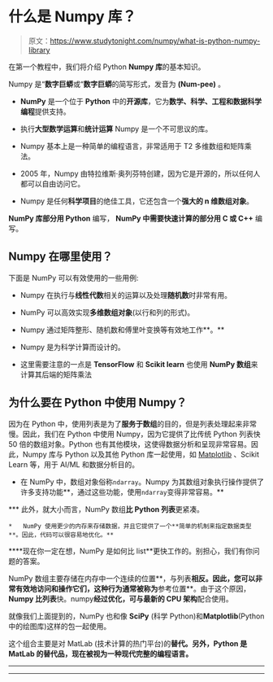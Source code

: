 # 什么是 Numpy 库？

> 原文：<https://www.studytonight.com/numpy/what-is-python-numpy-library>

在第一个教程中，我们将介绍 Python **Numpy 库**的基本知识。

Numpy 是“**数字巨蟒**或“**数字巨蟒**的简写形式，发音为 **(Num-pee)** 。

*   **NumPy** 是一个位于 **Python** 中的**开源库**，它为**数学、科学、工程和数据科学编程**提供支持。

*   执行**大型数学运算**和**统计运算** Numpy 是一个不可思议的库。

*   Numpy 基本上是一种简单的编程语言，非常适用于 T2 多维数组和矩阵乘法。

*   2005 年，Numpy 由特拉维斯·奥列芬特创建，因为它是开源的，所以任何人都可以自由访问它。

*   Numpy 是任何**科学项目**的绝佳工具，它还包含一个**强大的 n 维数组对象**。

**NumPy 库部分用 Python** 编写， **NumPy 中需要快速计算的部分用 C 或 C++** 编写。

## Numpy 在哪里使用？

下面是 NumPy 可以有效使用的一些用例:

*   Numpy 在执行与**线性代数**相关的运算以及处理**随机数**时非常有用。

*   NumPy 可以高效实现**多维数组对象**(以行和列的形式)。

*   Numpy 通过矩阵整形、随机数和傅里叶变换等有效地工作**。**

*   Numpy 是为科学计算而设计的。

*   这里需要注意的一点是 **TensorFlow** 和 **Scikit learn** 也使用 **NumPy 数组**来计算其后端的矩阵乘法

## 为什么要在 Python 中使用 Numpy？

因为在 Python 中，使用列表是为了**服务于数组**的目的，但是列表处理起来非常慢。因此，我们在 Python 中使用 Numpy，因为它提供了比传统 Python 列表快 50 倍的数组对象。Python 也有其他模块，这使得数据分析和呈现非常容易。因此，Numpy 库与 Python 以及其他 Python 库一起使用，如 [Matplotlib](https://www.studytonight.com/matplotlib) 、Scikit Learn 等，用于 AI/ML 和数据分析目的。

*   在 NumPy 中，数组对象俗称`ndarray`。Numpy 为其数组对象执行操作提供了许多支持功能**，通过这些功能，使用`ndarray`变得非常容易。**

***   此外，就大小而言，NumPy 数组**比 Python 列表**更紧凑。

    *   NumPy 使用更少的内存来存储数据，并且它提供了一个**简单的机制来指定数据类型**。因此，代码可以很容易地优化。** 

 ****现在你一定在想，NumPy 是如何比 list**更快工作的。别担心，我们有你问题的答案。

NumPy 数组主要存储在内存中一个连续的位置**，与列表**相反。因此，您可以非常有效地访问和操作它们，这种行为通常被称为**参考位置**。由于这个原因， **Numpy 比列表**快。numpy**经过优化，可与最新的 CPU 架构**配合使用。

就像我们上面提到的，NumPy 也和像 **SciPy** (科学 Python)和**Matplotlib**(Python 中的绘图库)这样的包一起使用。

这个组合主要是对 MatLab (技术计算的热门平台)的**替代。另外，Python **是 MatLab** 的替代品，现在被视为一种现代完整的编程语言。**

* * *

* * ***